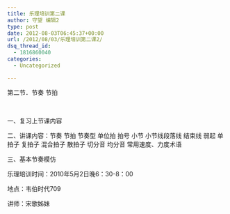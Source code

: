 ```yaml
---
title: 乐理培训第二课
author: 守望 编辑2
type: post
date: 2012-08-03T06:45:37+00:00
url: /2012/08/03/乐理培训第二课2/
dsq_thread_id:
  - 1816860040
categories:
  - Uncategorized

---
```

第二节．节奏 节拍

&nbsp;

一、复习上节课内容

二、讲课内容：节奏 节拍 节奏型 单位拍 拍号 小节 小节线段落线 结束线 弱起 单拍子 复拍子 混合拍子 散拍子 切分音 均分音 常用速度、力度术语

三、基本节奏模仿

乐理培训时间：2010年5月2日晚6：30-8：00
  
地点：韦伯时代709
  
讲师：宋歌姊妹